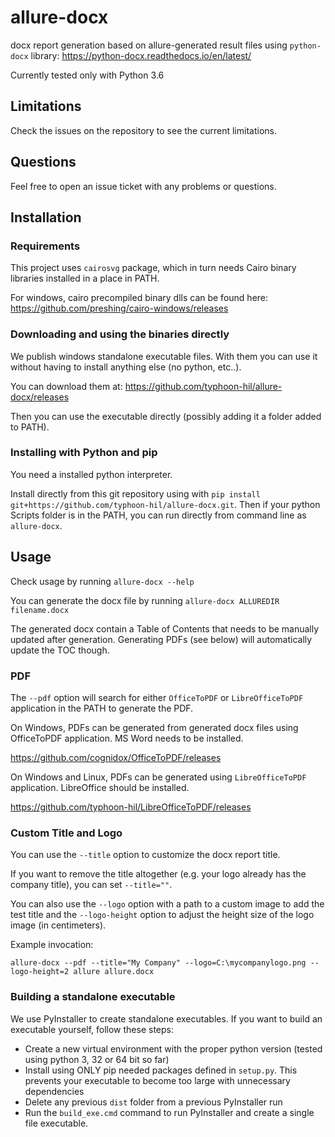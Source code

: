 # allure-docx
docx report generation based on allure-generated result files using `python-docx` library:
https://python-docx.readthedocs.io/en/latest/

Currently tested only with Python 3.6

## Limitations
Check the issues on the repository to see the current limitations.

## Questions

Feel free to open an issue ticket with any problems or questions.

## Installation

### Requirements
This project uses `cairosvg` package, which in turn needs Cairo binary libraries installed in a place in PATH.

For windows, cairo precompiled binary dlls can be found here:
https://github.com/preshing/cairo-windows/releases

### Downloading and using the binaries directly
We publish windows standalone executable files. With them you can use it without having to install anything else (no python, etc..).

You can download them at: https://github.com/typhoon-hil/allure-docx/releases

Then you can use the executable directly (possibly adding it a folder added to PATH).

### Installing with Python and pip
You need a installed python interpreter.

Install directly from this git repository using with `pip install git+https://github.com/typhoon-hil/allure-docx.git`. Then if your python Scripts folder is in the PATH, you can run directly from command line as `allure-docx`.

## Usage
Check usage by running `allure-docx --help`

You can generate the docx file by running `allure-docx ALLUREDIR filename.docx`

The generated docx contain a Table of Contents that needs to be manually updated after generation. Generating PDFs (see below) will automatically update the TOC though.

### PDF
The `--pdf` option will search for either `OfficeToPDF` or `LibreOfficeToPDF` application in the PATH to generate the PDF.

On Windows, PDFs can be generated from generated docx files using OfficeToPDF application. MS Word needs to be installed.

https://github.com/cognidox/OfficeToPDF/releases

On Windows and Linux, PDFs can be generated using `LibreOfficeToPDF` application. LibreOffice should be installed.

https://github.com/typhoon-hil/LibreOfficeToPDF/releases

### Custom Title and Logo
You can use the `--title` option to customize the docx report title.
 
If you want to remove the title altogether (e.g. your logo already has the company title), you can set `--title=""`.

You can also use the `--logo` option with a path to a custom image to add the test title and the `--logo-height` option to adjust the height size of the logo image (in centimeters).

Example invocation:

`allure-docx --pdf --title="My Company" --logo=C:\mycompanylogo.png --logo-height=2 allure allure.docx`

### Building a standalone executable
We use PyInstaller to create standalone executables. If you want to build an executable yourself, follow these steps:
- Create a new virtual environment with the proper python version (tested using python 3, 32 or 64 bit so far)
- Install using ONLY pip needed packages defined in `setup.py`. This prevents your executable to become too large with unnecessary dependencies
- Delete any previous `dist` folder from a previous PyInstaller run
- Run the `build_exe.cmd` command to run PyInstaller and create a single file executable.


